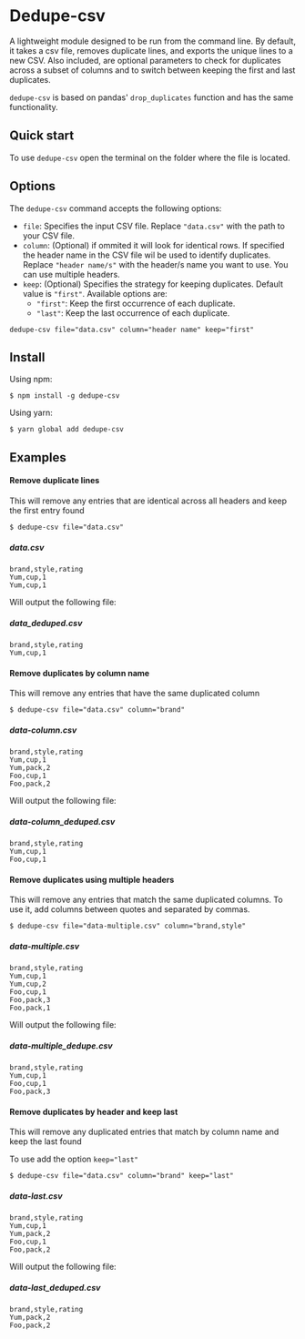 # Dedupe-csv

A lightweight module designed to be run from the command line. By default, it takes a csv file, removes duplicate lines, and exports the unique lines to a new CSV. Also included, are optional parameters to check for duplicates across a subset of columns and to switch between keeping the first and last duplicates.

`dedupe-csv` is based on pandas' `drop_duplicates` function and has the same functionality.

## Quick start

To use `dedupe-csv` open the terminal on the folder where the file is located.

## Options

The `dedupe-csv` command accepts the following options:

- `file`: Specifies the input CSV file. Replace `"data.csv"` with the path to your CSV file.
- `column`: (Optional) if ommited it will look for identical rows. If specified the header name in the CSV file wil be used to identify duplicates. Replace `"header name/s"` with the header/s name you want to use. You can use multiple headers.
- `keep`: (Optional) Specifies the strategy for keeping duplicates. Default value is `"first"`. Available options are:
  - `"first"`: Keep the first occurrence of each duplicate.
  - `"last"`: Keep the last occurrence of each duplicate.


`dedupe-csv file="data.csv" column="header name" keep="first"`

## Install

Using npm:

```console
$ npm install -g dedupe-csv
```

Using yarn:

```console
$ yarn global add dedupe-csv
```

## Examples

#### Remove duplicate lines

This will remove any entries that are identical across all headers and keep the first entry found

`$ dedupe-csv file="data.csv"`

##### data.csv

```
brand,style,rating
Yum,cup,1
Yum,cup,1
```

Will output the following file:

##### data_deduped.csv
```
brand,style,rating
Yum,cup,1
```

#### Remove duplicates by column name

This will remove any entries that have the same duplicated column

`$ dedupe-csv file="data.csv" column="brand"`

##### data-column.csv

```
brand,style,rating
Yum,cup,1
Yum,pack,2
Foo,cup,1
Foo,pack,2
```

Will output the following file:

##### data-column_deduped.csv
```
brand,style,rating
Yum,cup,1
Foo,cup,1
```

#### Remove duplicates using multiple headers

This will remove any entries that match the same duplicated columns. To use it, add columns between quotes and separated by commas.

`$ dedupe-csv file="data-multiple.csv" column="brand,style"`

##### data-multiple.csv
```
brand,style,rating
Yum,cup,1
Yum,cup,2
Foo,cup,1
Foo,pack,3
Foo,pack,1
```

Will output the following file:

##### data-multiple_dedupe.csv

```
brand,style,rating
Yum,cup,1
Foo,cup,1
Foo,pack,3
```

#### Remove duplicates by header and keep last
This will remove any duplicated entries that match by column name and keep the last found

To use add the option `keep="last"` 

`$ dedupe-csv file="data.csv" column="brand" keep="last"`

##### data-last.csv

```
brand,style,rating
Yum,cup,1
Yum,pack,2
Foo,cup,1
Foo,pack,2
```

Will output the following file:

##### data-last_deduped.csv
```
brand,style,rating
Yum,pack,2
Foo,pack,2
```

